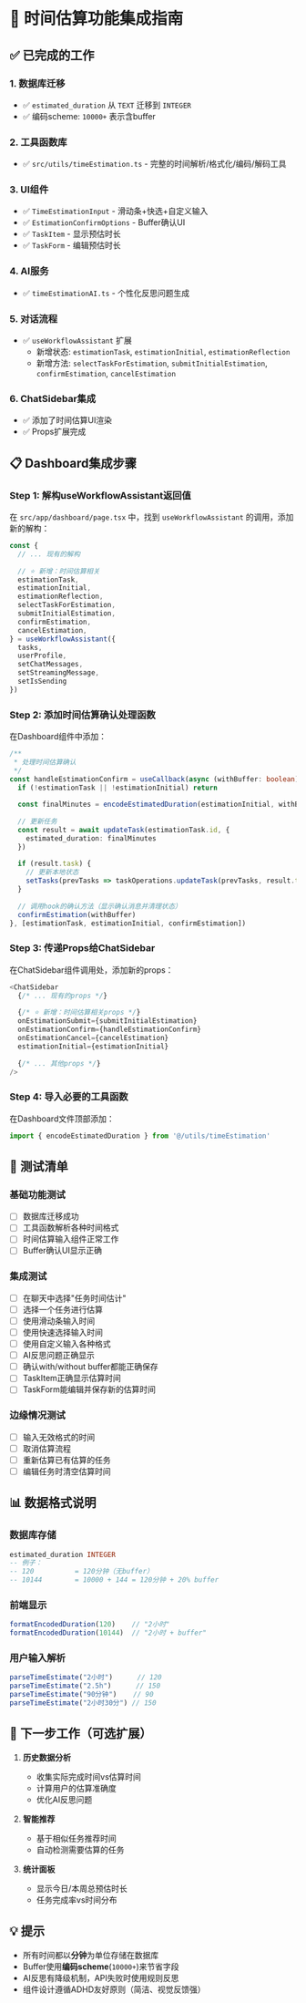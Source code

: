 # 🎯 时间估算功能集成指南

## ✅ 已完成的工作

### 1. 数据库迁移
- ✅ `estimated_duration` 从 `TEXT` 迁移到 `INTEGER`
- ✅ 编码scheme: `10000+` 表示含buffer

### 2. 工具函数库
- ✅ `src/utils/timeEstimation.ts` - 完整的时间解析/格式化/编码/解码工具

### 3. UI组件
- ✅ `TimeEstimationInput` - 滑动条+快选+自定义输入
- ✅ `EstimationConfirmOptions` - Buffer确认UI
- ✅ `TaskItem` - 显示预估时长
- ✅ `TaskForm` - 编辑预估时长

### 4. AI服务
- ✅ `timeEstimationAI.ts` - 个性化反思问题生成

### 5. 对话流程
- ✅ `useWorkflowAssistant` 扩展
  - 新增状态: `estimationTask`, `estimationInitial`, `estimationReflection`
  - 新增方法: `selectTaskForEstimation`, `submitInitialEstimation`, `confirmEstimation`, `cancelEstimation`

### 6. ChatSidebar集成
- ✅ 添加了时间估算UI渲染
- ✅ Props扩展完成

## 📋 Dashboard集成步骤

### Step 1: 解构useWorkflowAssistant返回值

在 `src/app/dashboard/page.tsx` 中，找到 `useWorkflowAssistant` 的调用，添加新的解构：

```typescript
const {
  // ... 现有的解构
  
  // ⭐ 新增：时间估算相关
  estimationTask,
  estimationInitial,
  estimationReflection,
  selectTaskForEstimation,
  submitInitialEstimation,
  confirmEstimation,
  cancelEstimation,
} = useWorkflowAssistant({
  tasks,
  userProfile,
  setChatMessages,
  setStreamingMessage,
  setIsSending
})
```

### Step 2: 添加时间估算确认处理函数

在Dashboard组件中添加：

```typescript
/**
 * 处理时间估算确认
 */
const handleEstimationConfirm = useCallback(async (withBuffer: boolean) => {
  if (!estimationTask || !estimationInitial) return
  
  const finalMinutes = encodeEstimatedDuration(estimationInitial, withBuffer)
  
  // 更新任务
  const result = await updateTask(estimationTask.id, {
    estimated_duration: finalMinutes
  })
  
  if (result.task) {
    // 更新本地状态
    setTasks(prevTasks => taskOperations.updateTask(prevTasks, result.task!))
  }
  
  // 调用hook的确认方法（显示确认消息并清理状态）
  confirmEstimation(withBuffer)
}, [estimationTask, estimationInitial, confirmEstimation])
```

### Step 3: 传递Props给ChatSidebar

在ChatSidebar组件调用处，添加新的props：

```typescript
<ChatSidebar
  {/* ... 现有的props */}
  
  {/* ⭐ 新增：时间估算相关props */}
  onEstimationSubmit={submitInitialEstimation}
  onEstimationConfirm={handleEstimationConfirm}
  onEstimationCancel={cancelEstimation}
  estimationInitial={estimationInitial}
  
  {/* ... 其他props */}
/>
```

### Step 4: 导入必要的工具函数

在Dashboard文件顶部添加：

```typescript
import { encodeEstimatedDuration } from '@/utils/timeEstimation'
```

## 🧪 测试清单

### 基础功能测试
- [ ] 数据库迁移成功
- [ ] 工具函数解析各种时间格式
- [ ] 时间估算输入组件正常工作
- [ ] Buffer确认UI显示正确

### 集成测试
- [ ] 在聊天中选择"任务时间估计"
- [ ] 选择一个任务进行估算
- [ ] 使用滑动条输入时间
- [ ] 使用快速选择输入时间
- [ ] 使用自定义输入各种格式
- [ ] AI反思问题正确显示
- [ ] 确认with/without buffer都能正确保存
- [ ] TaskItem正确显示估算时间
- [ ] TaskForm能编辑并保存新的估算时间

### 边缘情况测试
- [ ] 输入无效格式的时间
- [ ] 取消估算流程
- [ ] 重新估算已有估算的任务
- [ ] 编辑任务时清空估算时间

## 📊 数据格式说明

### 数据库存储
```sql
estimated_duration INTEGER
-- 例子：
-- 120          = 120分钟（无buffer）
-- 10144        = 10000 + 144 = 120分钟 + 20% buffer
```

### 前端显示
```typescript
formatEncodedDuration(120)    // "2小时"
formatEncodedDuration(10144)  // "2小时 + buffer"
```

### 用户输入解析
```typescript
parseTimeEstimate("2小时")      // 120
parseTimeEstimate("2.5h")      // 150
parseTimeEstimate("90分钟")    // 90
parseTimeEstimate("2小时30分") // 150
```

## 🚀 下一步工作（可选扩展）

1. **历史数据分析**
   - 收集实际完成时间vs估算时间
   - 计算用户的估算准确度
   - 优化AI反思问题

2. **智能推荐**
   - 基于相似任务推荐时间
   - 自动检测需要估算的任务

3. **统计面板**
   - 显示今日/本周总预估时长
   - 任务完成率vs时间分布

## 💡 提示

- 所有时间都以**分钟**为单位存储在数据库
- Buffer使用**编码scheme**(`10000+`)来节省字段
- AI反思有降级机制，API失败时使用规则反思
- 组件设计遵循ADHD友好原则（简洁、视觉反馈强）







